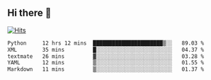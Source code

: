 ## Hi there 👋

<!--
**alihaqberdi/alihaqberdi** is a ✨ _special_ ✨ repository because its `README.md` (this file) appears on your GitHub profile.

Here are some ideas to get you started:

- 🔭 I’m currently working on ...
- 🌱 I’m currently learning ...
- 👯 I’m looking to collaborate on ...
- 🤔 I’m looking for help with ...
- 💬 Ask me about ...
- 📫 How to reach me: ...
- 😄 Pronouns: ...
- ⚡ Fun fact: ...
-->

[![Hits](https://hits.sh/github.com/alihaqberdi.svg)](https://hits.sh/github.com/alihaqberdi/)

<!--START_SECTION:waka-->

```txt
Python     12 hrs 12 mins  ██████████████████████▒░░   89.03 %
XML        35 mins         █░░░░░░░░░░░░░░░░░░░░░░░░   04.37 %
textmate   26 mins         ▓░░░░░░░░░░░░░░░░░░░░░░░░   03.28 %
YAML       12 mins         ▒░░░░░░░░░░░░░░░░░░░░░░░░   01.55 %
Markdown   11 mins         ▒░░░░░░░░░░░░░░░░░░░░░░░░   01.37 %
```

<!--END_SECTION:waka-->

